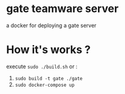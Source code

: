 # gate teamware server
a docker for deploying a gate server

# How it's works ?
execute `sudo ./build.sh`
or : 

1. `sudo build -t gate ./gate`
2. `sudo docker-compose up`
